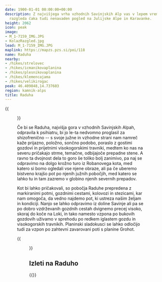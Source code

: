 ```yaml
---
date: 1900-01-01 00:00:00+00:00
description: Z najvišjega vrha vzhodnih Savinjskih Alp vas v lepem vremenu poleg čudovitega
  razgleda čaka tudi nenavaden pogled na Julijske Alpe in Karavanke.
height: 2062
icon: peak
image:
- M_1-7159_IMG.JPG
- KolazRazgled.jpg
lead: M_1-7159_IMG.JPG
maplink: https://mapzs.pzs.si/poi/118
name: Raduha
nearby:
- /hikes/strelovec
- /hikes/icmanikovaplanina
- /hikes/plesnikovaplanina
- /hikes/klemencajama
- /hikes/velikirogac
peak: 46.409848,14.737603
region: kamnik-alps
title: Raduha
---
```

{{<figure src="M_1-7159_IMG.JPG">}}

Če bi se Raduha, najvišja gora v vzhodnih Savinjskih Alpah, odpravila k psihiatru, bi jo le-ta nedvomno proglasil za shizofrenično -- s svoje južne in vzhodne strani nam namreč kaže prijazno, položno, sončno podobo, poraslo z gostimi gozdovi in prijetnimi visokogorskimi travniki, medtem ko nas na severu pričakajo strme, temačne, odbijajoče prepadne stene. A ravno ta dvojnost dela to goro še toliko bolj zanimivo, pa naj se odpravimo na dolgo krožno turo iz Robanovega kota, med katero si bomo ogledali vse njene obraze, ali pa če uberemo bistveno krajšo pot po njenih južnih pobočjih, med katero se lahko tu in tam zazremo v globino njenih severnih prepadov.

Kot bi lahko pričakovali, so pobočja Raduhe prepredena z markiranimi potmi, gozdnimi cestami, kolovozi in stezicami, kar nam omogoča, da vedno najdemo pot, ki ustreza našim željam in kondiciji. Nanjo se lahko odpravimo iz doline Savinje ali pa se po dobro vzdrževanih gozdnih cestah dvignemo precej visoko, skoraj do koče na Loki, in tako namesto vzpona po bukovih gozdovih uživamo v sprehodu po redkem iglastem gozdu in visokogorskih travnikih. Planinski sladokusci se lahko odločijo tudi za vzpon po zahtevni zavarovani poti s planine Grohot.

{{<figure src="KolazRazgled.jpg" caption="Razgled z vrha Raduhe" caption-position="bottom">}}

## Izleti na Raduho

{{<multipath-hike-list>}}

